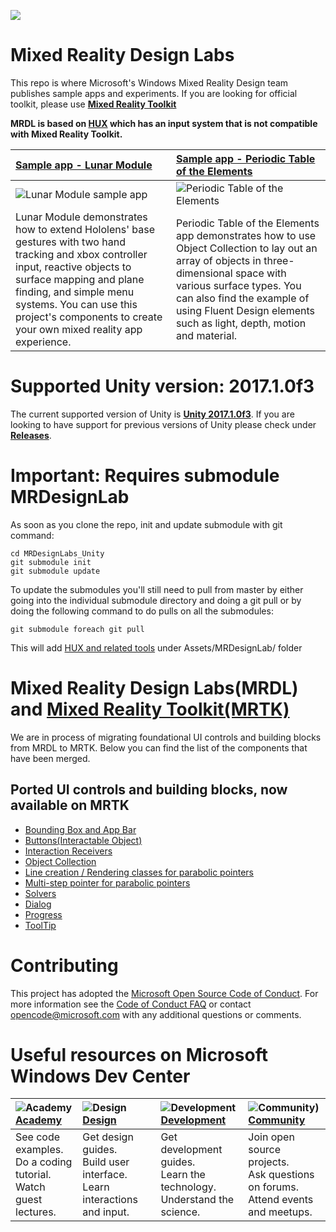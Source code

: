 ![](External/ReadMeImages/MRDL_Logo_Rev.png)

# Mixed Reality Design Labs
This repo is where Microsoft's Windows Mixed Reality Design team publishes sample apps and experiments. If you are looking for official toolkit, please use **[Mixed Reality Toolkit](https://github.com/Microsoft/MixedRealityToolkit-Unity)**

**MRDL is based on [HUX](https://github.com/Microsoft/MRDesignLabs_Unity_Tools) which has an input system that is not compatible with Mixed Reality Toolkit.**

| [Sample app - Lunar Module](https://github.com/Microsoft/MRDesignLabs_Unity_LunarModule) | [Sample app - Periodic Table of the Elements](https://github.com/Microsoft/MRDesignLabs_Unity_PeriodicTable) |
|:---------|:--------------|
|<img src="https://github.com/Microsoft/MRDesignLabs_Unity_LunarModule/blob/master/External/ReadMeImages/LM_hero.jpg" alt="Lunar Module sample app"> | <img src="https://github.com/Microsoft/MRDesignLabs_Unity_PeriodicTable/blob/master/External/ReadMeImages/PeriodicTable_Hero.jpg" alt="Periodic Table of the Elements">|
|Lunar Module demonstrates how to extend Hololens' base gestures with two hand tracking and xbox controller input, reactive objects to surface mapping and plane finding, and simple menu systems. You can use this project's components to create your own mixed reality app experience. |Periodic Table of the Elements app demonstrates how to use Object Collection to lay out an array of objects in three-dimensional space with various surface types. You can also find the example of using Fluent Design elements such as light, depth, motion and material.|




# Supported Unity version: 2017.1.0f3
The current supported version of Unity is [**Unity 2017.1.0f3**](https://unity3d.com/get-unity/download?thank-you=update&download_nid=47505&os=Win).  If you are looking to have support for previous versions of Unity please check under **[Releases](https://github.com/Microsoft/MRDesignLabs_Unity/releases)**.

# Important: Requires submodule MRDesignLab
As soon as you clone the repo, init and update submodule with git command:
```
cd MRDesignLabs_Unity
git submodule init
git submodule update
```

To update the submodules you'll still need to pull from master by either going into the individual submodule directory and doing a git pull or by doing the following command to do pulls on all the submodules:
```
git submodule foreach git pull
```

This will add [HUX and related tools](https://github.com/Microsoft/MRDesignLabs_Unity_tools) under Assets/MRDesignLab/ folder

# Mixed Reality Design Labs(MRDL) and [Mixed Reality Toolkit(MRTK)](https://github.com/Microsoft/MixedRealityToolkit-Unity)
We are in process of migrating foundational UI controls and building blocks from MRDL to MRTK. Below you can find the list of the components that have been merged.  

## Ported UI controls and building blocks, now available on MRTK
- [Bounding Box and App Bar](https://github.com/Microsoft/MixedRealityToolkit-Unity/blob/Dev_Working_Branch/Assets/MixedRealityToolkit-Examples/UX/Readme/README_BoundingBoxGizmoExample.md)
- [Buttons(Interactable Object)](https://github.com/Microsoft/MixedRealityToolkit-Unity/blob/master/Assets/HoloToolkit-Examples/UX/Readme/README_InteractableObjectExample.md)  
- [Interaction Receivers](https://github.com/Microsoft/MixedRealityToolkit-Unity/blob/master/Assets/HoloToolkit-Examples/UX/Readme/README_InteractableObjectExample.md)
- [Object Collection](https://github.com/Microsoft/MixedRealityToolkit-Unity/blob/master/Assets/HoloToolkit-Examples/UX/Readme/README_ObjectCollection.md)
- [Line creation / Rendering classes for parabolic pointers](https://github.com/Microsoft/MixedRealityToolkit-Unity/pull/1305)
- [Multi-step pointer for parabolic pointers](https://github.com/Microsoft/MixedRealityToolkit-Unity/pull/1332)
- [Solvers](https://github.com/Microsoft/MixedRealityToolkit-Unity/tree/Dev_Working_Branch/Assets/MixedRealityToolkit/Utilities/Scripts/Solvers)
- [Dialog](https://github.com/Microsoft/MixedRealityToolkit-Unity/blob/Dev_Working_Branch/Assets/MixedRealityToolkit-Examples/UX/Readme/README_DialogsExample.md)
- [Progress](https://github.com/Microsoft/MixedRealityToolkit-Unity/blob/Dev_Working_Branch/Assets/MixedRealityToolkit-Examples/UX/Readme/README_ProgressExample.md)
- [ToolTip](https://github.com/Microsoft/MixedRealityToolkit-Unity/blob/Dev_Working_Branch/Assets/MixedRealityToolkit-Examples/UX/Readme/README_TooltipExample.md)



# Contributing

This project has adopted the [Microsoft Open Source Code of Conduct](https://opensource.microsoft.com/codeofconduct/). For more information see the [Code of Conduct FAQ](https://opensource.microsoft.com/codeofconduct/faq/) or contact [opencode@microsoft.com](mailto:opencode@microsoft.com) with any additional questions or comments.

# Useful resources on Microsoft Windows Dev Center
| ![Academy](https://github.com/Microsoft/MixedRealityToolkit-Unity/blob/master/External/ReadMeImages/icon_academy.png) [Academy](https://developer.microsoft.com/en-us/windows/mixed-reality/academy)| ![Design](https://github.com/Microsoft/MixedRealityToolkit-Unity/blob/master/External/ReadMeImages/icon_design.png) [Design](https://developer.microsoft.com/en-us/windows/mixed-reality/design)| ![Development](https://github.com/Microsoft/MixedRealityToolkit-Unity/blob/master/External/ReadMeImages/icon_development.png) [Development](https://developer.microsoft.com/en-us/windows/mixed-reality/development)| ![Community)](https://github.com/Microsoft/MixedRealityToolkit-Unity/blob/master/External/ReadMeImages/icon_community.png) [Community](https://developer.microsoft.com/en-us/windows/mixed-reality/community)|
| :--------------------- | :----------------- | :------------------ | :------------------------ |
| See code examples.<br/> Do a coding tutorial.<br/> Watch guest lectures.          | Get design guides.<br/> Build user interface.<br/> Learn interactions and input.     | Get development guides.<br/> Learn the technology.<br/> Understand the science.       | Join open source projects.<br/> Ask questions on forums.<br/> Attend events and meetups. |

